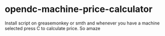 # opendc-machine-price-calculator
Install script on greasemonkey or smth and whenever you have a machine selected press C to calculate price. So amaze